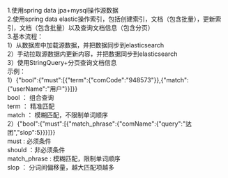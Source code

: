 1.使用spring data jpa+mysql操作源数据  
2.使用spring data elastic操作索引，包括创建索引，文档（包含批量），更新索引，文档（包含批量）以及查询文档信息（包含分页）  
3.基本流程：  
1）从数据库中加载源数据，并把数据同步到elasticsearch  
2）手动拉取源数据内更新内容，并把数据同步到elasticsearch  
3）使用StringQuery+分页查询文档信息  
示例：  
1）{"bool":{"must":[{"term":{"comCode":"948573"}},{"match":{"userName":"用户"}}]}}  
bool ： 组合查询  
term ： 精准匹配  
match ： 模糊匹配，不限制单词顺序  
2）{"bool":{"must":[{"match_phrase":{"comName":{"query":"达团","slop":5}}}]}}  
must : 必须条件  
should ：非必须条件  
match_phrase : 模糊匹配，限制单词顺序  
slop ： 分词间偏移量，越大匹配项越多
